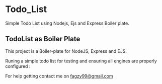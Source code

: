 # Todo_List

Simple Todo List using Nodejs, Ejs and Express Boiler plate.
## TodoList as Boiler Plate

This project is a Boiler-plate for NodeJS, Express and EJS.

Runing a simple todo list for testing and ensuring all engines
are properly configured :



For help getting contact me on fagzy99@gmail.com
